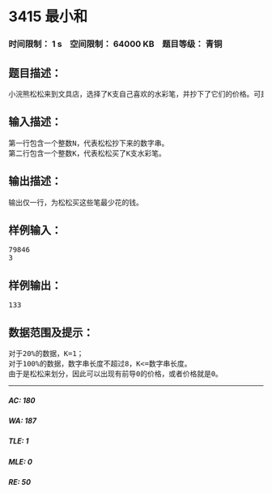 # 3415 最小和   
### 时间限制： 1 s&nbsp;&nbsp;&nbsp;&nbsp;空间限制： 64000 KB&nbsp;&nbsp;&nbsp;&nbsp;题目等级： 青铜  
## 题目描述：  

<pre>
小浣熊松松来到文具店，选择了K支自己喜欢的水彩笔，并抄下了它们的价格。可是到结算时，他发现自己抄价格时抄得太密集，以至于所有价格连成了一个数字串（你可以假设价格都是正整数）。老板想和松松开个玩笑，于是对他说：“你可以把这个数字串分成K段，代表这K支笔的价格，然后把他们加起来，就是你要付给我的钱了。”当然，松松想尽可能省下钱去买《算法导论》，所以请你来帮忙算算，他最少需要付多少钱。
</pre>
  
  
## 输入描述：  

<pre>
第一行包含一个整数N，代表松松抄下来的数字串。
第二行包含一个整数K，代表松松买了K支水彩笔。
</pre>
  
  
## 输出描述：  

<pre>
输出仅一行，为松松买这些笔最少花的钱。
</pre>
  
  
## 样例输入：  

<pre>
79846
3
</pre>
  
  
## 样例输出：  

<pre>
133
</pre>
  
  
## 数据范围及提示：  

<pre>
对于20%的数据，K=1；
对于100%的数据，数字串长度不超过8，K<=数字串长度。
由于是松松来划分，因此可以出现有前导0的价格，或者价格就是0。
</pre>
  
  
***  

##### AC: 180  
##### WA: 187  
##### TLE: 1  
##### MLE: 0  
##### RE: 50  

